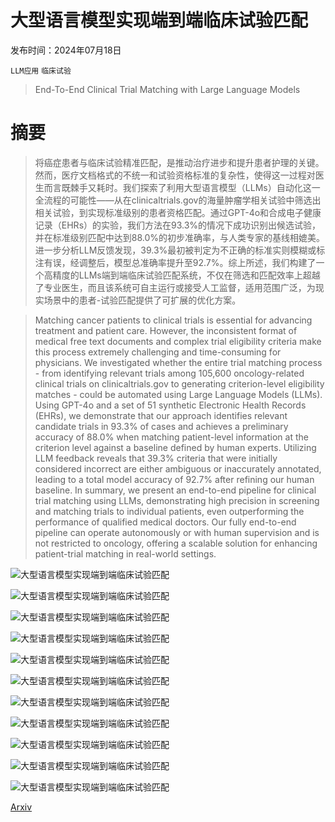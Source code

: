 # 大型语言模型实现端到端临床试验匹配

发布时间：2024年07月18日

`LLM应用` `临床试验`

> End-To-End Clinical Trial Matching with Large Language Models

# 摘要

> 将癌症患者与临床试验精准匹配，是推动治疗进步和提升患者护理的关键。然而，医疗文档格式的不统一和试验资格标准的复杂性，使得这一过程对医生而言既棘手又耗时。我们探索了利用大型语言模型（LLMs）自动化这一全流程的可能性——从在clinicaltrials.gov的海量肿瘤学相关试验中筛选出相关试验，到实现标准级别的患者资格匹配。通过GPT-4o和合成电子健康记录（EHRs）的实验，我们方法在93.3%的情况下成功识别出候选试验，并在标准级别匹配中达到88.0%的初步准确率，与人类专家的基线相媲美。进一步分析LLM反馈发现，39.3%最初被判定为不正确的标准实则模糊或标注有误，经调整后，模型总准确率提升至92.7%。综上所述，我们构建了一个高精度的LLMs端到端临床试验匹配系统，不仅在筛选和匹配效率上超越了专业医生，而且该系统可自主运行或接受人工监督，适用范围广泛，为现实场景中的患者-试验匹配提供了可扩展的优化方案。

> Matching cancer patients to clinical trials is essential for advancing treatment and patient care. However, the inconsistent format of medical free text documents and complex trial eligibility criteria make this process extremely challenging and time-consuming for physicians. We investigated whether the entire trial matching process - from identifying relevant trials among 105,600 oncology-related clinical trials on clinicaltrials.gov to generating criterion-level eligibility matches - could be automated using Large Language Models (LLMs). Using GPT-4o and a set of 51 synthetic Electronic Health Records (EHRs), we demonstrate that our approach identifies relevant candidate trials in 93.3% of cases and achieves a preliminary accuracy of 88.0% when matching patient-level information at the criterion level against a baseline defined by human experts. Utilizing LLM feedback reveals that 39.3% criteria that were initially considered incorrect are either ambiguous or inaccurately annotated, leading to a total model accuracy of 92.7% after refining our human baseline. In summary, we present an end-to-end pipeline for clinical trial matching using LLMs, demonstrating high precision in screening and matching trials to individual patients, even outperforming the performance of qualified medical doctors. Our fully end-to-end pipeline can operate autonomously or with human supervision and is not restricted to oncology, offering a scalable solution for enhancing patient-trial matching in real-world settings.

![大型语言模型实现端到端临床试验匹配](../../../paper_images/2407.13463/x1.png)

![大型语言模型实现端到端临床试验匹配](../../../paper_images/2407.13463/x2.png)

![大型语言模型实现端到端临床试验匹配](../../../paper_images/2407.13463/x3.png)

![大型语言模型实现端到端临床试验匹配](../../../paper_images/2407.13463/x4.png)

![大型语言模型实现端到端临床试验匹配](../../../paper_images/2407.13463/x7.png)

![大型语言模型实现端到端临床试验匹配](../../../paper_images/2407.13463/x11.png)

![大型语言模型实现端到端临床试验匹配](../../../paper_images/2407.13463/x19.png)

![大型语言模型实现端到端临床试验匹配](../../../paper_images/2407.13463/check.png)

![大型语言模型实现端到端临床试验匹配](../../../paper_images/2407.13463/x.png)

![大型语言模型实现端到端临床试验匹配](../../../paper_images/2407.13463/dontknow.png)

![大型语言模型实现端到端临床试验匹配](../../../paper_images/2407.13463/x20.png)

[Arxiv](https://arxiv.org/abs/2407.13463)